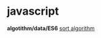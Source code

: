 # javascript
**algotithm/data/ES6**
[sort algorithm](https://iy88.github.io/javascript/sort "sort algorithm")